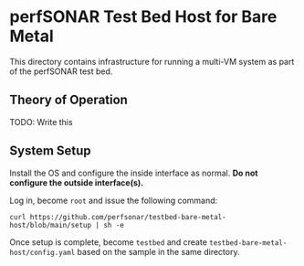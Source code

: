 # perfSONAR Test Bed Host for Bare Metal

This directory contains infrastructure for running a multi-VM system
as part of the perfSONAR test bed.


## Theory of Operation

TODO: Write this


## System Setup

Install the OS and configure the inside interface as normal.  **Do not
configure the outside interface(s).**

Log in, become `root` and issue the following command:

```
curl https://github.com/perfsonar/testbed-bare-metal-host/blob/main/setup | sh -e
```

Once setup is complete, become `testbed` and create
`testbed-bare-metal-host/config.yaml` based on the sample in the same
directory.
